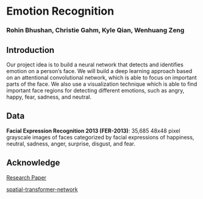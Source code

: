# Emotion Recognition

### Rohin Bhushan, Christie Gahm, Kyle Qian, Wenhuang Zeng

## Introduction

Our project idea is to build a neural network that detects and identifies emotion on a person’s face. We will build a deep learning approach based on an attentional convolutional network, which is able to focus on important parts of the face. We also use a visualization technique which is able to find important face regions for detecting different emotions, such as angry, happy, fear, sadness, and neutral. 

## Data

**Facial Expression Recognition 2013 (FER-2013)**: 35,685 48x48 pixel grayscale images of faces categorized by facial expressions of happiness, neutral, sadness, anger, surprise, disgust, and fear.

## Acknowledge
[Research Paper](https://arxiv.org/pdf/1902.01019.pdf)

[spatial-transformer-network](https://github.com/kevinzakka/spatial-transformer-network)
